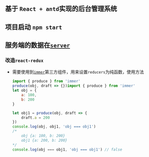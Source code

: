 ## 基于 `React + antd`实现的后台管理系统

## 项目启动 `npm start`

## 服务端的数据在[`server`](https://github.com/liuzhao2580/React-Antd-Admin-Service)

### 改造`react-redux`

- 需要使用到[`immer`](https://github.com/immerjs/immer)第三方组件，用来设置`reducers`为纯函数，使用方法

    ```javascript
    import { produce } from 'immer'
    produce(obj, draft => {})import { produce } from 'immer'
    let obj = {
        a: 100,
        b: 200
    }
    
    let obj1 = produce(obj, draft => {
        draft.a = 200
    })
    console.log(obj, obj1, 'obj === obj1')
    /*
    	obj {a: 100, b: 200}
    	obj1 {a: 200, b: 200}
    */
    console.log(obj === obj1, 'obj === obj1') // false
    ```

    

